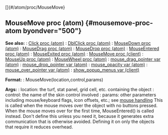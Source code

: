 []{#/atom/proc/MouseMove}
  ## MouseMove proc (atom) {#mousemove-proc-atom byondver="500"}
  **See also:**
  :   [Click proc (atom)](ref/atom/proc/Click)
  :   [DblClick proc (atom)](ref/atom/proc/DblClick)
  :   [MouseDown proc (atom)](ref/atom/proc/MouseDown)
  :   [MouseDrag proc (atom)](ref/atom/proc/MouseDrag)
  :   [MouseDrop proc (atom)](ref/atom/proc/MouseDrop)
  :   [MouseEntered proc (atom)](ref/atom/proc/MouseEntered)
  :   [MouseExited proc (atom)](ref/atom/proc/MouseExited)
  :   [MouseMove proc (client)](ref/client/proc/MouseMove)
  :   [MouseUp proc (atom)](ref/atom/proc/MouseUp)
  :   [MouseWheel proc (atom)](ref/atom/proc/MouseWheel)
  :   [mouse_drag_pointer var (atom)](ref/atom/var/mouse_drag_pointer)
  :   [mouse_drop_pointer var (atom)](ref/atom/var/mouse_drop_pointer)
  :   [mouse_opacity var (atom)](ref/atom/var/mouse_opacity)
  :   [mouse_over_pointer var (atom)](ref/atom/var/mouse_over_pointer)
  :   [show_popup_menus var (client)](ref/client/var/show_popup_menus)
  <!-- -->
  **Format:**
  :   MouseMove(location,control,params)
  <!-- -->
  **Args:**
  :   location: the turf, stat panel, grid cell, etc. containing the
      object
  :   control: the name of the skin control involved
  :   params: other parameters including mouse/keyboard flags, icon
      offsets, etc.; see [mouse handling](ref/DM/mouse)
  This is called when the mouse moves over the object with no buttons
  pressed. When the mouse moves over for the first time, MouseEntered() is
  called instead.
  Don\'t define this unless you need it, because it generates extra
  communication that is otherwise avoided. Defining it on only the objects
  that require it reduces overhead.